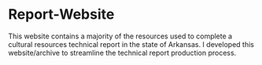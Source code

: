 # Report-Website

This website contains a majority of the resources used to complete a cultural resources technical report in the state of Arkansas. I developed this website/archive to streamline the technical report production process.
